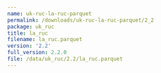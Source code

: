 ```yaml
---
name: uk-ruc-la-ruc-parquet
permalink: /downloads/uk-ruc-la-ruc-parquet/2_2
package: uk_ruc
title: la_ruc
filename: la_ruc.parquet
version: '2.2'
full_version: 2.2.0
file: /data/uk_ruc/2.2/la_ruc.parquet
---
```

